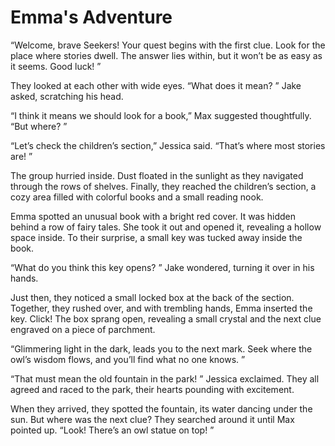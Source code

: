 # Emma's Adventure
“Welcome, brave Seekers! Your quest begins with the first clue. Look for the place where stories dwell. The answer lies within, but it won’t be as easy as it seems. Good luck! ”

They looked at each other with wide eyes. “What does it mean? ” Jake asked, scratching his head. 

“I think it means we should look for a book,” Max suggested thoughtfully. “But where? ”

“Let’s check the children’s section,” Jessica said. “That’s where most stories are! ”

The group hurried inside. Dust floated in the sunlight as they navigated through the rows of shelves. Finally, they reached the children’s section, a cozy area filled with colorful books and a small reading nook. 

Emma spotted an unusual book with a bright red cover. It was hidden behind a row of fairy tales. She took it out and opened it, revealing a hollow space inside. To their surprise, a small key was tucked away inside the book. 

“What do you think this key opens? ” Jake wondered, turning it over in his hands. 

Just then, they noticed a small locked box at the back of the section. Together, they rushed over, and with trembling hands, Emma inserted the key. Click! The box sprang open, revealing a small crystal and the next clue engraved on a piece of parchment. 

“Glimmering light in the dark, leads you to the next mark. Seek where the owl’s wisdom flows, and you’ll find what no one knows. ”

“That must mean the old fountain in the park! ” Jessica exclaimed. They all agreed and raced to the park, their hearts pounding with excitement. 

When they arrived, they spotted the fountain, its water dancing under the sun. But where was the next clue? They searched around it until Max pointed up. “Look! There’s an owl statue on top! ”
